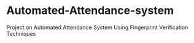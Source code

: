 # Automated-Attendance-system
Project on Automated Attendance System Using Fingerprint Verification Techniques
